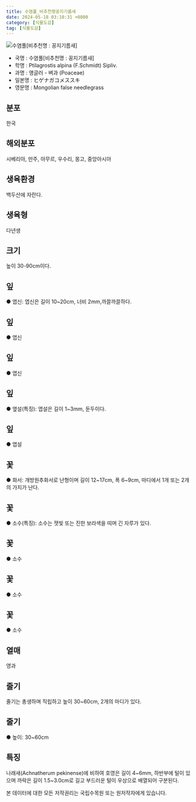 ```yaml
---
title: 수염풀_비추천명꽁지기름새
date: 2024-05-18 03:10:31 +0800
category: [식물도감]
tag: [식물도감]
---
```




![수염풀[비추천명 : 꽁지기름새]](/fileUpload/plants/basic/Gramineae/Stipa/22738/1_th2.JPG)
- 국명 : 수염풀[비추천명 : 꽁지기름새]
- 학명 : Ptilagrostis alpina (F.Schmidt) Sipliv.
- 과명 : 앵글러 - 벼과 (Poaceae)
- 일본명 : ヒゲナガコメススキ
- 영문명 : Mongolian false needlegrass


## 분포
한국
## 해외분포
시베리아, 만주, 아무르, 우수리, 몽고, 중앙아시아
## 생육환경
백두산에 자란다. 
## 생육형
다년생
## 크기
높이 30-90cm이다.
## 잎
● 엽신: 엽신은 길이 10~20cm, 너비 2mm,까끌까끌하다.
## 잎
● 엽신
## 잎
● 엽신
## 잎
● 옆설(특징): 엽설은 길이 1~3mm, 둔두이다.
## 잎
● 엽설
## 꽃
● 화서: 개방원추화서로 난형이며 길이 12~17cm, 폭 6~9cm, 마디에서 1개 또는 2개의 가지가 난다.
## 꽃
● 소수(특징): 소수는 잿빛 또는 진한 보라색을 띠며 긴 자루가 있다.
## 꽃
● 소수
## 꽃
● 소수
## 꽃
● 소수
## 열매
영과
## 줄기
줄기는 총생하며 직립하고 높이 30~60cm, 2개의 마디가 있다.
## 줄기
● 높이: 30~60cm
## 특징
나래새(Achnatherum pekinense)에 비하여 호영은 길이 4~6mm, 하반부에 털이 있으며 까락은 길이 1.5~3.0cm로 길고 부드러운 털이 우상으로 배열되어 구분된다.






본 데이터에 대한 모든 저작권리는 국립수목원 또는 원저작자에게 있습니다.

